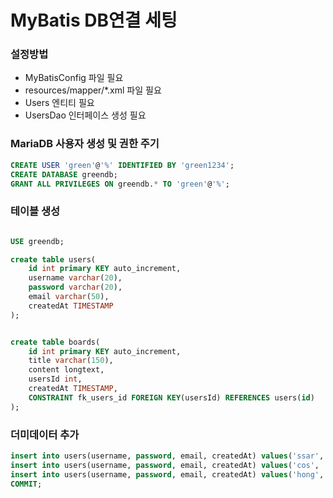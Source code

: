 # MyBatis DB연결 세팅

### 설정방법
- MyBatisConfig 파일 필요
- resources/mapper/*.xml 파일 필요
- Users 엔티티 필요
- UsersDao 인터페이스 생성 필요

### MariaDB 사용자 생성 및 권한 주기
```sql
CREATE USER 'green'@'%' IDENTIFIED BY 'green1234';
CREATE DATABASE greendb;
GRANT ALL PRIVILEGES ON greendb.* TO 'green'@'%';
```

### 테이블 생성
```sql

USE greendb;

create table users(
    id int primary KEY auto_increment,
    username varchar(20),
    password varchar(20),
    email varchar(50),
    createdAt TIMESTAMP
);


create table boards(
    id int primary KEY auto_increment,
    title varchar(150),
    content longtext,
    usersId int,
    createdAt TIMESTAMP,
    CONSTRAINT fk_users_id FOREIGN KEY(usersId) REFERENCES users(id)
);


```

### 더미데이터 추가
```sql
insert into users(username, password, email, createdAt) values('ssar', '1234', 'ssar@nate.com', NOW());
insert into users(username, password, email, createdAt) values('cos', '1234', 'cos@nate.com', NOW());
insert into users(username, password, email, createdAt) values('hong', '1234', 'hong@nate.com', NOW());
COMMIT;
```